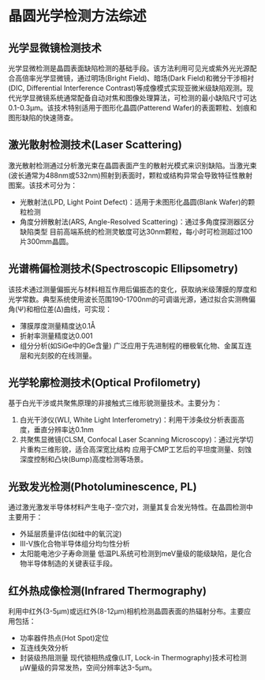 # 晶圆光学检测方法综述

## 光学显微镜检测技术

光学显微检测是晶圆表面缺陷检测的基础手段。该方法利用可见光或紫外光光源配合高倍率光学显微镜，通过明场(Bright Field)、暗场(Dark Field)和微分干涉相衬(DIC, Differential Interference Contrast)等成像模式实现亚微米级缺陷观测。现代光学显微镜系统通常配备自动对焦和图像处理算法，可检测的最小缺陷尺寸可达0.1-0.3μm。该技术特别适用于图形化晶圆(Patterend Wafer)的表面颗粒、划痕和图形缺陷的快速筛查。

## 激光散射检测技术(Laser Scattering)

激光散射检测通过分析激光束在晶圆表面产生的散射光模式来识别缺陷。当激光束(波长通常为488nm或532nm)照射到表面时，颗粒或结构异常会导致特征性散射图案。该技术可分为：
- 光散射法(LPD, Light Point Defect)：适用于未图形化晶圆(Blank Wafer)的颗粒检测
- 角度分辨散射法(ARS, Angle-Resolved Scattering)：通过多角度探测器区分缺陷类型
目前高端系统的检测灵敏度可达30nm颗粒，每小时可检测超过100片300mm晶圆。

## 光谱椭偏检测技术(Spectroscopic Ellipsometry)

该技术通过测量偏振光与材料相互作用后偏振态的变化，获取纳米级薄膜的厚度和光学常数。典型系统使用波长范围190-1700nm的可调谐光源，通过拟合实测椭偏角(Ψ)和相位差(Δ)曲线，可实现：
- 薄膜厚度测量精度达0.1Å
- 折射率测量精度达0.001
- 组分分析(如SiGe中的Ge含量)
广泛应用于先进制程的栅极氧化物、金属互连层和光刻胶的在线测量。

## 光学轮廓检测技术(Optical Profilometry)

基于白光干涉或共聚焦原理的非接触式三维形貌测量技术。主要分为：
1. 白光干涉仪(WLI, White Light Interferometry)：利用干涉条纹分析表面高度，垂直分辨率达0.1nm
2. 共聚焦显微镜(CLSM, Confocal Laser Scanning Microscopy)：通过光学切片重构三维形貌，适合高深宽比结构
应用于CMP工艺后的平坦度测量、刻蚀深度控制和凸块(Bump)高度检测等场景。

## 光致发光检测(Photoluminescence, PL)

通过激光激发半导体材料产生电子-空穴对，测量其复合发光特性。在晶圆检测中主要用于：
- 外延层质量评估(如硅中的氧沉淀)
- III-V族化合物半导体组分均匀性分析
- 太阳能电池少子寿命测量
低温PL系统可检测到meV量级的能级缺陷，是化合物半导体制造的关键表征手段。

## 红外热成像检测(Infrared Thermography)

利用中红外(3-5μm)或远红外(8-12μm)相机检测晶圆表面的热辐射分布。主要应用包括：
- 功率器件热点(Hot Spot)定位
- 互连线失效分析
- 封装级热阻测量
现代锁相热成像(LIT, Lock-in Thermography)技术可检测μW量级的异常发热，空间分辨率达3-5μm。